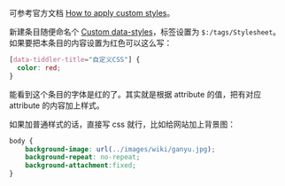 
可参考官方文档 [How to apply custom styles](https://tiddlywiki.com/#How%20to%20apply%20custom%20styles)。

新建条目随便命名个 [Custom data-styles](#Custom%20data-styles)，标签设置为 `$:/tags/Stylesheet`。如果要把本条目的内容设置为红色可以这么写：
```css
[data-tiddler-title="自定义CSS"] {
  color: red;
}
```

能看到这个条目的字体是红的了。其实就是根据 attribute 的值，把有对应 attribute 的内容加上样式。

如果加普通样式的话，直接写 css 就行，比如给网站加上背景图：
```css
body {
    background-image: url(../images/wiki/ganyu.jpg);
    background-repeat: no-repeat;
	background-attachment:fixed;
}
```